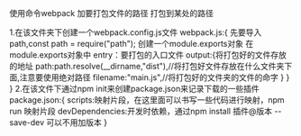 使用命令webpack 加要打包文件的路径 打包到某处的路径

<!-- 设置webpack的配置文件 -->
1.在该文件夹下创建一个webpack.config.js文件
    webpack.js:{
        先要导入path,const path = require("path");
        创建一个module.exports对象
            在module.exports对象中
                entry：要打包的入口文件
                output:{将打包好的文件存放的地址
                    path:path.resolve(__dirname,"dist"),//将打包好文件存放在什么文件夹下面,注意要使用绝对路径
                    filename:"main.js",//将打包好的文件夹的文件的命字
                }
            }
    }
2.在该文件下通过npm init来创建package.json来记录下载的一些插件
package.json:{
    scripts:映射片段，在这里面可以书写一些代码进行映射，npm run 映射片段
    devDependencies:开发时依赖，通过npm install 插件@版本 --save-dev 可以不用加版本
}